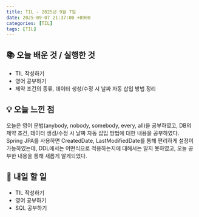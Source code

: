 ```yaml
---
title: TIL - 2025년 9월 7일
date: 2025-09-07 21:37:00 +0900
categories: [TIL]
tags: [TIL]
---
```


## 📚 **오늘 배운 것 / 실행한 것**

- TIL 작성하기
- 영어 공부하기
- 제약 조건의 종류, 데이터 생성/수정 시 날짜 자동 삽입 방법 정리

## 💡 **오늘 느낀 점**

오늘은 영어 문법(anybody, nobody, somebody, every, all)을 공부하였고, DB의 제약 조건, 데이터 생성/수정 시 날짜 자동 삽입 방법에 대한 내용을 공부하였다.<br>
Spring JPA를 사용하면 CreatedDate, LastModifiedDate를 통해 편리하게 설정이 가능하였는데, DDL에서는 어떤식으로 적용하는지에 대해서는 알지 못하였고, 오늘 공부한 내용을 통해 새롭게 알게되었다.<br>

## 🎯 **내일 할 일**

- TIL 작성하기
- 영어 공부하기
- SQL 공부하기